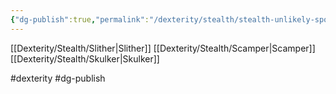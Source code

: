```yaml
---
{"dg-publish":true,"permalink":"/dexterity/stealth/stealth-unlikely-spot/"}
---
```


[[Dexterity/Stealth/Slither\|Slither]]
[[Dexterity/Stealth/Scamper\|Scamper]]
[[Dexterity/Stealth/Skulker\|Skulker]]




#dexterity #dg-publish